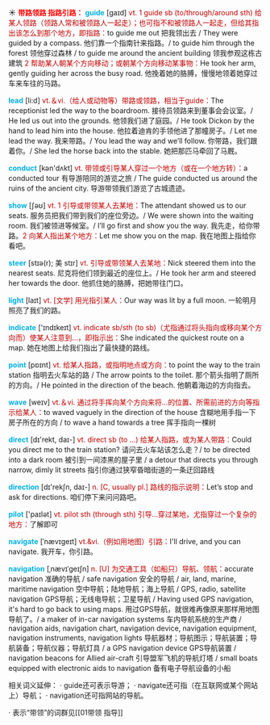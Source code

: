 ☀ <font color="red">**带路领路 指路引路：**</font>
<font color="sky blue">**guide**</font> [ɡaɪd] 
<font color="#c00000">vt. 1 guide sb (to/through/around sth) 给某人领路（领路人常和被领路人一起走）；也可指不和被领路人一起走，但给其指出该怎么到那个地方，即指路：</font>to guide me out 把我领出去 / They were guided by a compass. 他们靠一个指南针来指路。/ to guide him through the forest 领他穿过森林 / to guide me around the ancient building 领我参观这栋古建筑 <font color="#c00000">2 帮助某人朝某个方向移动；或朝某个方向移动某事物：</font>He took her arm, gently guiding her across the busy road. 他挽着她的胳膊，慢慢地领着她穿过车来车往的马路。

<font color="sky blue">**lead**</font> [li:d] 
<font color="#c00000">vt.＆vi.（给人或动物等）带路或领路，相当于guide：</font>The receptionist led the way to the boardroom. 接待员领路来到董事会会议室。/ He led us out into the grounds. 他领我们进了庭园。/ He took Dickon by the hand to lead him into the house. 他拉着迪肯的手领他进了那幢房子。/ Let me lead the way. 我来带路。/ You lead the way and we’ll follow. 你带路，我们跟着你。/ She led the horse back into the stable. 她把那匹马牵回了马厩。

<font color="sky blue">**conduct**</font> [kən'dʌkt] 
<font color="#c00000">vt. 带领或引导某人穿过一个地方（或在一个地方转）：</font>a conducted tour 有导游陪同的游览之旅 / The guide conducted us around the ruins of the ancient city. 导游带领我们游览了古城遗迹。

<font color="sky blue">**show**</font> [ʃəʊ] 
<font color="#c00000">vt. 1 引导或带领某人去某地：</font>The attendant showed us to our seats. 服务员把我们带到我们的座位旁边。/ We were shown into the waiting room. 我们被领进等候室。/ I’ll go first and show you the way. 我先走，给你带路。<font color="#c00000">2 向某人指出某个地方：</font>Let me show you on the map. 我在地图上指给你看吧。
           
<font color="sky blue">**steer**</font> [stɪə(r); 美 stɪr]
<font color="#c00000">vt. 引导或带领某人去某地：</font>Nick steered them into the nearest seats. 尼克将他们领到最近的座位上。/ He took her arm and steered her towards the door. 他抓住她的胳膊，把她带往门口。

<font color="sky blue">**light**</font> [laɪt] 
<font color="#c00000">vt. [文学] 用光指引某人：</font>Our way was lit by a full moon. 一轮明月照亮了我们的路。

<font color="sky blue">**indicate**</font> ['ɪndɪkeɪt] 
<font color="#c00000">vt. indicate sb/sth (to sb)（尤指通过将头指向或移向某个方向而）使某人注意到…，即指示出：</font>She indicated the quickest route on a map. 她在地图上给我们指出了最快捷的路线。

<font color="sky blue">**point**</font> [pɒɪnt] 
<font color="#c00000">vt. 给某人指路，或指明地点或方向：</font>to point the way to the train station 指明去火车站的路 / The arrow points to the toilet. 那个箭头指明了厕所的方向。/ He pointed in the direction of the beach. 他朝着海边的方向指去。

<font color="sky blue">**wave**</font> [weɪv] 
<font color="#c00000">vt.＆vi. 通过将手挥向某个方向来将…的位置、所需前进的方向等指示给某人：</font>to waved vaguely in the direction of the house 含糊地用手指一下房子所在的方向 / to wave a hand towards a tree 挥手指向一棵树

<font color="sky blue">**direct**</font> [dɪ'rekt, daɪ-] 
<font color="#c00000">vt. direct sb (to ...) 给某人指路，或为某人带路：</font>Could you direct me to the train station? 请问去火车站该怎么走？/ to be directed into a dark room 被引到一间漆黑的屋子里 / a detour that directs you through narrow, dimly lit streets 指引你通过狭窄昏暗街道的一条迂回路线

<font color="sky blue">**direction**</font> [dɪ'rekʃn, daɪ-] 
<font color="#c00000">n. [C, usually pl.] 路线的指示说明：</font>Let’s stop and ask for directions. 咱们停下来问问路吧。

<font color="sky blue">**pilot**</font> ['paɪlət] 
<font color="#c00000">vt. pilot sth (through sth) 引导…穿过某地，尤指穿过一个复杂的地方：</font>了解即可

<font color="sky blue">**navigate**</font> [ˈnævɪgeɪt]
<font color="#c00000">vt.&vi.（例如用地图）引路：</font>I'll drive, and you can navigate. 我开车，你引路。
           
<font color="sky blue">**navigation**</font> [ˌnævɪˈgeɪʃn]
<font color="#c00000">n. [U] 为交通工具（如船只）导航、领航：</font>accurate navigation 准确的导航 / safe navigation 安全的导航 / air, land, marine, maritime navigation 空中导航；陆地导航；海上导航 / GPS, radio, satellite navigation GPS导航；无线电导航；卫星导航 / Having used GPS navigation, it's hard to go back to using maps. 用过GPS导航，就很难再像原来那样用地图导航了。/ a maker of in-car navigation systems 车内导航系统的生产商 / navigation aids, navigation chart, navigation device, navigation equipment, navigation instruments, navigation lights 导航器材；导航图示；导航装置；导航装备；导航仪器；导航灯具 / a GPS navigation device GPS导航装置 / navigation beacons for Allied air-craft 引导盟军飞机的导航灯塔 / small boats equipped with electronic aids to navigation 备有电子导航设备的小船

相关词义延伸：
· guide还可表示导游；
· navigate还可指（在互联网或某个网站上）导航；
· navigation还可指网站的导航。

· 表示“带领”的词群见[[01带领 指导]]
